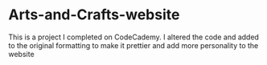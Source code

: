 # Arts-and-Crafts-website
This is a project I completed on CodeCademy. I altered the code and added to the original formatting to make it prettier and add more personality to the website 
